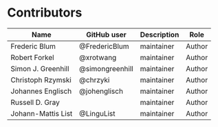 # Contributors

Name               | GitHub user | Description | Role
---                | ---         | --- | ---
Frederic Blum | @FredericBlum | maintainer | Author
Robert Forkel | @xrotwang | maintainer | Author
Simon J. Greenhill | @simongreenhill | maintainer | Author
Christoph Rzymski | @chrzyki | maintainer | Author
Johannes Englisch | @johenglisch | maintainer | Author
Russell D. Gray | | maintainer | Author
Johann-Mattis List | @LinguList  | maintainer | Author


